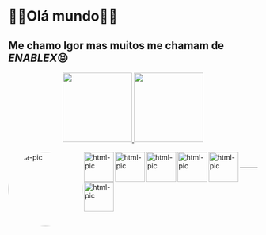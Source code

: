 <h1>🐱‍👤Olá mundo🐱‍👤</h1>
  <h2>Me chamo Igor mas muitos me chamam de <i>ENABLEX</i>😝</h2>

<div align="center">
  <a href="https://github.com/1enablex">
  <img height="140em" src="https://github-readme-stats.vercel.app/api?username=1enablex&show_icons=true&theme=dracula&include_all_commits=true&count_private=true"/>
  <img height="140em" src="https://github-readme-stats.vercel.app/api/top-langs/?username=1enablex&layout=compact&langs_count=7&theme=dracula"/>
</div>
<div style="display: inline_block"><br>
  <img align="left" alt="Ena-pic" height="150" style=" border-radius:50em;"
src="https://cdn.discordapp.com/attachments/965346685624655922/969755092284760074/unknown.png">
<img align="left" alt="html-pic" height="60" style=" border: radius 6px;900px;"
src="https://cdn.jsdelivr.net/gh/devicons/devicon/icons/html5/html5-original-wordmark.svg" />
<img align="left" alt="html-pic" height="60" style=" border: radius 6px;900px;"
src="https://cdn.jsdelivr.net/gh/devicons/devicon/icons/css3/css3-plain-wordmark.svg" />
<img align="left" alt="html-pic" height="60" style=" border: radius 6px;900px;"
src="https://img.icons8.com/color/344/javascript--v1.png" />
<img align="left" alt="html-pic" height="60" style=" border: radius 6px;900px;"
src="https://cdn.discordapp.com/attachments/963785559103385633/969754165070938152/unknown.png" />
<img align="left" alt="html-pic" height="60" style=" border: radius 6px;900px;"
src="https://img.icons8.com/color/344/bootstrap.png" /><br><hr>

<img align="left" alt="html-pic" height="60" style=" border: radius 6px;900px;"
src="[https://cdn.discordapp.com/attachments/963785559103385633/969754165070938152/unknown.png](https://cdn.discordapp.com/attachments/902393811177709608/978384803080597565/jogar_online_em_console_que_nao_tem_modo_online_ISSO_SIM_EH_SER_BANDIDAO.gif)" />
</div>

